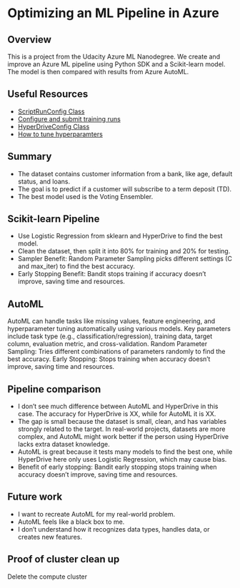 # Optimizing an ML Pipeline in Azure

## Overview
This is a project from the Udacity Azure ML Nanodegree.
We create and improve an Azure ML pipeline using Python SDK and a Scikit-learn model.
The model is then compared with results from Azure AutoML.

## Useful Resources
- [ScriptRunConfig Class](https://docs.microsoft.com/en-us/python/api/azureml-core/azureml.core.scriptrunconfig?view=azure-ml-py)
- [Configure and submit training runs](https://docs.microsoft.com/en-us/azure/machine-learning/how-to-set-up-training-targets)
- [HyperDriveConfig Class](https://docs.microsoft.com/en-us/python/api/azureml-train-core/azureml.train.hyperdrive.hyperdriveconfig?view=azure-ml-py)
- [How to tune hyperparamters](https://docs.microsoft.com/en-us/azure/machine-learning/how-to-tune-hyperparameters)


## Summary
- The dataset contains customer information from a bank, like age, default status, and loans.
- The goal is to predict if a customer will subscribe to a term deposit (TD).
- The best model used is the Voting Ensembler.

## Scikit-learn Pipeline
- Use Logistic Regression from sklearn and HyperDrive to find the best model.
- Clean the dataset, then split it into 80% for training and 20% for testing.
- Sampler Benefit: Random Parameter Sampling picks different settings (C and max_iter) to find the best accuracy.
- Early Stopping Benefit: Bandit stops training if accuracy doesn’t improve, saving time and resources.

## AutoML
AutoML can handle tasks like missing values, feature engineering, and hyperparameter tuning automatically using various models. Key parameters include task type (e.g., classification/regression), training data, target column, evaluation metric, and cross-validation.
Random Parameter Sampling: Tries different combinations of parameters randomly to find the best accuracy.
Early Stopping: Stops training when accuracy doesn’t improve, saving time and resources.

## Pipeline comparison
- I don’t see much difference between AutoML and HyperDrive in this case. The accuracy for HyperDrive is XX, while for AutoML it is XX.
- The gap is small because the dataset is small, clean, and has variables strongly related to the target. In real-world projects, datasets are more complex, and AutoML might work better if the person using HyperDrive lacks extra dataset knowledge.
- AutoML is great because it tests many models to find the best one, while HyperDrive here only uses Logistic Regression, which may cause bias.
- Benefit of early stopping: Bandit early stopping stops training when accuracy doesn’t improve, saving time and resources.

## Future work
- I want to recreate AutoML for my real-world problem.
- AutoML feels like a black box to me.
- I don’t understand how it recognizes data types, handles data, or creates new features.

## Proof of cluster clean up
Delete the compute cluster
